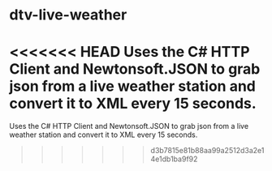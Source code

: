 # dtv-live-weather
<<<<<<< HEAD
Uses the C# HTTP Client and Newtonsoft.JSON to grab json from a live weather station and convert it to XML every 15 seconds.
=======
Uses the C# HTTP Client and Newtonsoft.JSON to grab json from a live weather station and convert it to XML every 15 seconds.
>>>>>>> d3b7815e81b88aa99a2512d3a2e14e1db1ba9f92
